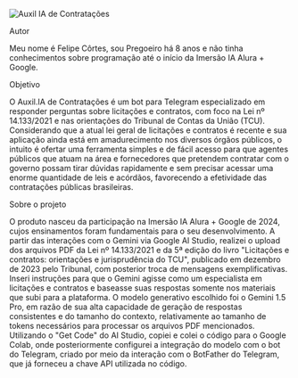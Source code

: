 ![Auxil IA de Contratações](https://github.com/fgcortes/Projeto-da-Imersao-Alura/assets/169413553/a4a267a5-999b-460f-8c95-6740362e0a80)


Autor

Meu nome é Felipe Côrtes, sou Pregoeiro há 8 anos e não tinha conhecimentos sobre programação até o início da Imersão IA Alura + Google.

Objetivo

O Auxil.IA de Contratações é um bot para Telegram especializado em responder perguntas sobre licitações e contratos, com foco na Lei nº 14.133/2021 e nas orientações do Tribunal de Contas da União (TCU). Considerando que a atual lei geral de licitações e contratos é recente e sua aplicação ainda está em amadurecimento nos diversos órgãos públicos, o intuito é ofertar uma ferramenta simples e de fácil acesso para que agentes públicos que atuam na área e fornecedores que pretendem contratar com o governo possam tirar dúvidas rapidamente e sem precisar acessar uma enorme quantidade de leis e acórdãos, favorecendo a efetividade das contratações públicas brasileiras.

Sobre o projeto

O produto nasceu da participação na Imersão IA Alura + Google de 2024, cujos ensinamentos foram fundamentais para o seu desenvolvimento.
A partir das interações com o Gemini via Google AI Studio, realizei o upload dos arquivos PDF da Lei nº 14.133/2021 e da 5ª edição do livro "Licitações e contratos: orientações e jurisprudência do TCU", publicado em dezembro de 2023 pelo Tribunal, com posterior troca de mensagens exemplificativas.
Inseri instruções para que o Gemini agisse como um especialista em licitações e contratos e baseasse suas respostas somente nos materiais que subi para a plataforma.
O modelo generativo escolhido foi o Gemini 1.5 Pro, em razão de sua alta capacidade de geração de respostas consistentes e do tamanho do contexto, relativamente ao tamanho de tokens necessários para processar os arquivos PDF mencionados.
Utilizando o "Get Code" do AI Studio, copiei e colei o código para o Google Colab, onde posteriormente configurei a integração do modelo com o bot do Telegram, criado por meio da interação com o BotFather do Telegram, que já forneceu a chave API utilizada no código.
